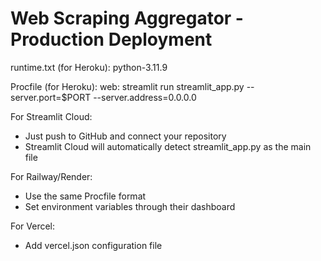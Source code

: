 # Web Scraping Aggregator - Production Deployment

runtime.txt (for Heroku):
python-3.11.9

Procfile (for Heroku):
web: streamlit run streamlit_app.py --server.port=$PORT --server.address=0.0.0.0

For Streamlit Cloud:
- Just push to GitHub and connect your repository
- Streamlit Cloud will automatically detect streamlit_app.py as the main file

For Railway/Render:
- Use the same Procfile format
- Set environment variables through their dashboard

For Vercel:
- Add vercel.json configuration file